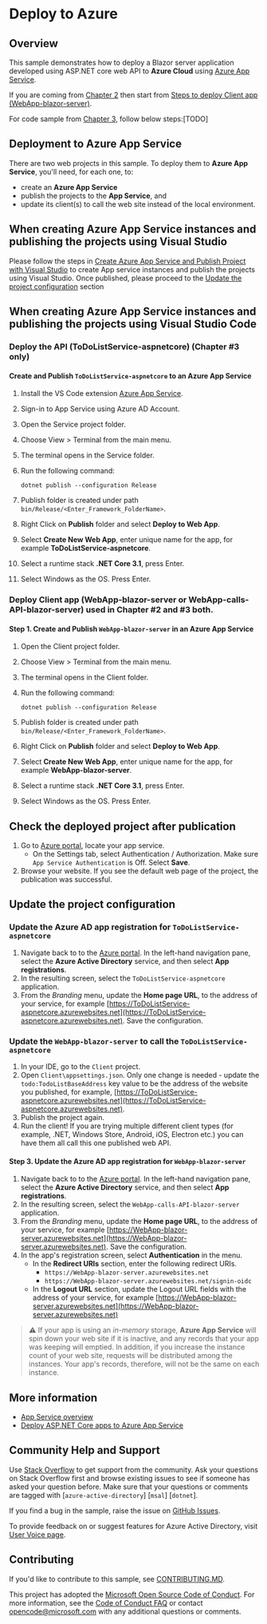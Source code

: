 # Deploy to Azure

## Overview

This sample demonstrates how to deploy a Blazor server application developed using ASP.NET core web API to **Azure Cloud** using [Azure App Service](https://docs.microsoft.com/azure/app-service/).

If you are coming from [Chapter 2](../WebApp-graph-user/Call-MSGraph) then start from [Steps to deploy Client app (WebApp-blazor-server)](####steps-to-deploy-client-app-(webApp-blazor-server)).

For code sample from [Chapter 3](../WebApp-your-API/MyOrg), follow below steps:[TODO]

## Deployment to Azure App Service

There are two web projects in this sample. To deploy them to **Azure App Service**, you'll need, for each one, to:

- create an **Azure App Service**
- publish the projects to the **App Service**, and
- update its client(s) to call the web site instead of the local environment.

## When creating Azure App Service instances and publishing the projects using **Visual Studio**

Please follow the steps in [Create Azure App Service and Publish Project with Visual Studio](https://docs.microsoft.com/visualstudio/deployment/quickstart-deploy-to-azure?view=vs-2019) to create App service instances and publish the projects using Visual Studio.
Once published, please proceed to the [Update the project configuration](#update-the-project-configuration) section

## When creating Azure App Service instances and publishing the projects using **Visual Studio Code**

### Deploy the API (ToDoListService-aspnetcore) (Chapter #3 only)

#### Create and Publish `ToDoListService-aspnetcore` to an Azure App Service

1. Install the VS Code extension [Azure App Service](https://marketplace.visualstudio.com/items?itemName=ms-azuretools.vscode-azureappservice).
1. Sign-in to App Service using Azure AD Account.
1. Open the Service project folder.
1. Choose View > Terminal from the main menu.
1. The terminal opens in the Service folder.
1. Run the following command:

    ```console
    dotnet publish --configuration Release
    ```

1. Publish folder is created under path ``bin/Release/<Enter_Framework_FolderName>``.
1. Right Click on **Publish** folder and select **Deploy to Web App**.
1. Select **Create New Web App**, enter unique name for the app, for example **ToDoListService-aspnetcore**.
1. Select a runtime stack **.NET Core 3.1**, press Enter.
1. Select Windows as the OS. Press Enter.

### Deploy Client app (WebApp-blazor-server or WebApp-calls-API-blazor-server) used in Chapter #2 and #3 both.

#### Step 1. Create and Publish `WebApp-blazor-server` in an Azure App Service

1. Open the Client project folder.
1. Choose View > Terminal from the main menu.
1. The terminal opens in the Client folder.
1. Run the following command:

    ```console
    dotnet publish --configuration Release
    ```

1. Publish folder is created under path ``bin/Release/<Enter_Framework_FolderName>``.
1. Right Click on **Publish** folder and select **Deploy to Web App**.
1. Select **Create New Web App**, enter unique name for the app, for example **WebApp-blazor-server**.
1. Select a runtime stack **.NET Core 3.1**, press Enter.
1. Select Windows as the OS. Press Enter.

## Check the deployed project after publication

1. Go to [Azure portal](https://portal.azure.com), locate your app service.
    - On the Settings tab, select Authentication / Authorization. Make sure `App Service Authentication` is Off. Select **Save**.
1. Browse your website. If you see the default web page of the project, the publication was successful.

## Update the project configuration

### Update the Azure AD app registration for `ToDoListService-aspnetcore`

1. Navigate back to to the [Azure portal](https://portal.azure.com).
In the left-hand navigation pane, select the **Azure Active Directory** service, and then select **App registrations**.
1. In the resulting screen, select the `ToDoListService-aspnetcore` application.
1. From the *Branding* menu, update the **Home page URL**, to the address of your service, for example [https://ToDoListService-aspnetcore.azurewebsites.net](https://ToDoListService-aspnetcore.azurewebsites.net). Save the configuration.

### Update the `WebApp-blazor-server` to call the `ToDoListService-aspnetcore`

1. In your IDE, go to the `Client` project.
1. Open `Client\appsettings.json`.  Only one change is needed - update the `todo:TodoListBaseAddress` key value to be the address of the website you published,
   for example, [https://ToDoListService-aspnetcore.azurewebsites.net](https://ToDoListService-aspnetcore.azurewebsites.net).
1. Publish the project again.
1. Run the client! If you are trying multiple different client types (for example, .NET, Windows Store, Android, iOS, Electron etc.) you can have them all call this one published web API.

#### Step 3. Update the Azure AD app registration for `WebApp-blazor-server`

1. Navigate back to to the [Azure portal](https://portal.azure.com).
In the left-hand navigation pane, select the **Azure Active Directory** service, and then select **App registrations**.
1. In the resulting screen, select the `WebApp-calls-API-blazor-server` application.
1. From the *Branding* menu, update the **Home page URL**, to the address of your service, for example [https://WebApp-blazor-server.azurewebsites.net](https://WebApp-blazor-server.azurewebsites.net). Save the configuration.
1. In the app's registration screen, select **Authentication** in the menu.
    - In the **Redirect URIs** section, enter the following redirect URIs.
        - `https://WebApp-blazor-server.azurewebsites.net`
        - `https://WebApp-blazor-server.azurewebsites.net/signin-oidc`
    - In the **Logout URL** section, update the Logout URL fields with the address of your service, for example [https://WebApp-blazor-server.azurewebsites.net](https://WebApp-blazor-server.azurewebsites.net)

> :warning: If your app is using an *in-memory* storage, **Azure App Service** will spin down your web site if it is inactive, and any records that your app was keeping will emptied. In addition, if you increase the instance count of your web site, requests will be distributed among the instances. Your app's records, therefore, will not be the same on each instance.

## More information

- [App Service overview](https://docs.microsoft.com/azure/app-service/overview)
- [Deploy ASP.NET Core apps to Azure App Service](https://docs.microsoft.com/aspnet/core/host-and-deploy/azure-apps)

## Community Help and Support

Use [Stack Overflow](http://stackoverflow.com/questions/tagged/msal) to get support from the community.
Ask your questions on Stack Overflow first and browse existing issues to see if someone has asked your question before.
Make sure that your questions or comments are tagged with [`azure-active-directory`] [`msal`] [`dotnet`].

If you find a bug in the sample, raise the issue on [GitHub Issues](../../../../issues).

To provide feedback on or suggest features for Azure Active Directory, visit [User Voice page](https://feedback.azure.com/forums/169401-azure-active-directory).

## Contributing

If you'd like to contribute to this sample, see [CONTRIBUTING.MD](/CONTRIBUTING.md).

This project has adopted the [Microsoft Open Source Code of Conduct](https://opensource.microsoft.com/codeofconduct/). For more information, see the [Code of Conduct FAQ](https://opensource.microsoft.com/codeofconduct/faq/) or contact [opencode@microsoft.com](mailto:opencode@microsoft.com) with any additional questions or comments.